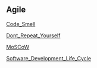 Agile
-----
[Code_Smell](Code_Smell.md)

[Dont_Repeat_Yourself](Dont_Repeat_Yourself.md)

[MoSCoW](MoSCoW.md)

[Software_Development_Life_Cycle](Software_Development_Life_Cycle.md)
